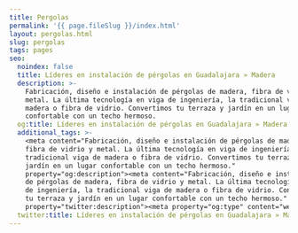 ```yaml
---
title: Pergolas
permalink: '{{ page.fileSlug }}/index.html'
layout: pergolas.html
slug: pergolas
tags: pages
seo:
  noindex: false
  title: Líderes en instalación de pérgolas en Guadalajara » Madera
  description: >-
    Fabricación, diseño e instalación de pérgolas de madera, fibra de vidrio y
    metal. La última tecnología en viga de ingeniería, la tradicional viga de
    madera o fibra de vidrio. Convertimos tu terraza y jardín en un lugar
    confortable con un techo hermoso.
  og:title: Líderes en instalación de pérgolas en Guadalajara » Madera
  additional_tags: >-
    <meta content="Fabricación, diseño e instalación de pérgolas de madera,
    fibra de vidrio y metal. La última tecnología en viga de ingeniería, la
    tradicional viga de madera o fibra de vidrio. Convertimos tu terraza y
    jardín en un lugar confortable con un techo hermoso."
    property="og:description"><meta content="Fabricación, diseño e instalación
    de pérgolas de madera, fibra de vidrio y metal. La última tecnología en viga
    de ingeniería, la tradicional viga de madera o fibra de vidrio. Convertimos
    tu terraza y jardín en un lugar confortable con un techo hermoso."
    property="twitter:description"><meta property="og:type" content="website">
  twitter:title: Líderes en instalación de pérgolas en Guadalajara » Madera
---
```



